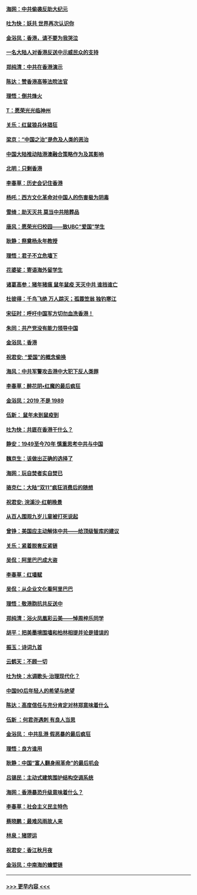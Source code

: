 #### [海网：中共偷袭反助大纪元](../pages/nsc993/n11673515.md?t=11230955) 
#### [吐为快：妖共 世界再次认识你](../pages/nsc993/n11673506.md?t=11230955) 
#### [金浴凤：香港，请不要为我哭泣](../pages/nsc993/n11673248.md?t=11230955) 
#### [一名大陆人对香港反送中示威民众的支持](../pages/nsc993/n11672615.md?t=11230955) 
#### [郑纯清：中共在香港演示](../pages/nsc993/n11670539.md?t=11230955) 
#### [陈达：赞香港高等法院法官](../pages/nsc993/n11669542.md?t=11230955) 
#### [理悟：倒共烽火](../pages/nsc993/n11668844.md?t=11230955) 
#### [T：愿荣光光临神州](../pages/nsc993/n11668421.md?t=11230955) 
#### [关乐：红鼠狼兵休猖狂](../pages/nsc993/n11668378.md?t=11230955) 
#### [梁京：“中国之治”是危及人类的恶治](../pages/nsc993/n11668328.md?t=11230955) 
#### [中国大陆推动陆港澳融合策略作为及其影响](../pages/nsc993/n11668157.md?t=11230955) 
#### [北明：只剩香港](../pages/nsc993/n11668002.md?t=11230955) 
#### [李春草：历史会记住香港](../pages/nsc993/n11667927.md?t=11230955) 
#### [杨吒：西方文化革命对中国人的伤害极为阴毒](../pages/nsc993/n11664521.md?t=11230955) 
#### [雪绮：助天灭共 莫当中共陪葬品](../pages/nsc993/n11662650.md?t=11230955) 
#### [唐风：愿荣光归校园——致UBC“爱国”学生](../pages/nsc993/n11662194.md?t=11230955) 
#### [耿静：祭奠杨永年教授](../pages/nsc993/n11662514.md?t=11230955) 
#### [理悟：君子不立危墙下](../pages/nsc993/n11662172.md?t=11230955) 
#### [花婆娑：寄语海外留学生](../pages/nsc993/n11662121.md?t=11230955) 
#### [诸葛高参：猪年猪瘟 鼠年鼠疫 天灭中共 谁挡谁亡](../pages/nsc993/n11661980.md?t=11230955) 
#### [杜彼得：千鸟飞绝 万人踪灭；孤蓑笠翁 独钓寒江](../pages/nsc993/n11661170.md?t=11230955) 
#### [宋征时：呼吁中国军方切勿血洗香港！](../pages/nsc993/n11415318.md?t=11230955) 
#### [朱同：共产党没有能力领导中国](../pages/nsc993/n11660421.md?t=11230955) 
#### [金浴凤：香港](../pages/nsc993/n11660419.md?t=11230955) 
#### [祝君安: “爱国”的概念偷换](../pages/nsc993/n11659706.md?t=11230955) 
#### [海风：中共军警攻击港中大犯下反人类罪](../pages/nsc993/n11659632.md?t=11230955) 
#### [李春草：醉花阴•红魔的最后疯狂](../pages/nsc993/n11659287.md?t=11230955) 
#### [金浴凤：2019 不是 1989](../pages/nsc993/n11657663.md?t=11230955) 
#### [伍新： 鼠年未到鼠疫到](../pages/nsc993/n11655098.md?t=11230955) 
#### [吐为快：共匪在香港干什么？](../pages/nsc993/n11654891.md?t=11230955) 
#### [静安：1949至今70年 慎重思考中共与中国](../pages/nsc993/n11651244.md?t=11230955) 
#### [魏京生：该做出正确的选择了](../pages/nsc993/n11653084.md?t=11230955) 
#### [海网：玩自焚者实自焚已](../pages/nsc993/n11652423.md?t=11230955) 
#### [骆克仁：大陆“双11”疯狂消费后的随想](../pages/nsc993/n11652305.md?t=11230955) 
#### [祝君安: 浣溪沙·红朝晚景](../pages/nsc993/n11652258.md?t=11230955) 
#### [从百人围观九岁儿童被打死说起](../pages/nsc993/n11651030.md?t=11230955) 
#### [曾铮：美国应主动解体中共——给顶级智库的建议](../pages/nsc993/n11649888.md?t=11230955) 
#### [关乐：紧着脱套反紧链](../pages/nsc993/n11649069.md?t=11230955) 
#### [吴侃：阿里巴巴成大盗](../pages/nsc993/n11645523.md?t=11230955) 
#### [李春草：红墙赋](../pages/nsc993/n11646389.md?t=11230955) 
#### [吴侃：从企业文化看阿里巴巴](../pages/nsc993/n11645476.md?t=11230955) 
#### [理悟：敬港胞抗共反送中](../pages/nsc993/n11645466.md?t=11230955) 
#### [郑纯清：浴火凤凰彩云美——悼周梓乐同学](../pages/nsc993/n11645155.md?t=11230955) 
#### [胡平：把美墨境围墙和柏林相提并论是错误的](../pages/nsc993/n11645134.md?t=11230955) 
#### [振玉：诗词九首](../pages/nsc993/n11644081.md?t=11230955) 
#### [云鹤天：不顾一切](../pages/nsc993/n11643508.md?t=11230955) 
#### [吐为快：水调歌头·治理现代化？](../pages/nsc993/n11643485.md?t=11230955) 
#### [中国90后年轻人的希望与绝望](../pages/nsc993/n11642317.md?t=11230955) 
#### [陈达：高度信任与充分肯定对林郑意味着什么](../pages/nsc993/n11641441.md?t=11230955) 
#### [伍新 ：何君尧遇刺 有良人当思](../pages/nsc993/n11641503.md?t=11230955) 
#### [金浴凤： 中共乱港  假恶暴的最后疯狂](../pages/nsc993/n11641495.md?t=11230955) 
#### [理悟：良方谁用](../pages/nsc993/n11641463.md?t=11230955) 
#### [耿静：中国“富人翻身闹革命”的最后机会](../pages/nsc993/n11640655.md?t=11230955) 
#### [吕锡民：主动式建筑围护结构空调系统](../pages/nsc993/n11640168.md?t=11230955) 
#### [海网：香港暴恐升级意味着什么？](../pages/nsc993/n11635904.md?t=11230955) 
#### [李春草：社会主义民主特色](../pages/nsc993/n11634657.md?t=11230955) 
#### [蔡晓鹏：最难风雨故人来](../pages/nsc993/n11633145.md?t=11230955) 
#### [林泉：猪猡运](../pages/nsc993/n11631469.md?t=11230955) 
#### [祝君安：香江秋月夜](../pages/nsc993/n11631440.md?t=11230955) 
#### [金浴凤：中南海的蟾嬖链](../pages/nsc993/n11631290.md?t=11230955) 

----
#### [ >>> 更早内容 <<< ](../indexes/nsc993-earlier.md)
